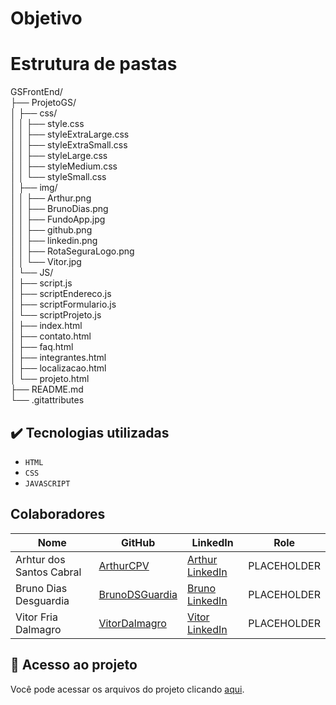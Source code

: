 # Objetivo

# Estrutura de pastas
GSFrontEnd/  
├── ProjetoGS/                        
│   ├── css/   
│   │   ├── style.css  
│   │   ├── styleExtraLarge.css  
│   │   ├── styleExtraSmall.css  
│   │   ├── styleLarge.css  
│   │   ├── styleMedium.css  
│   │   └── styleSmall.css  
│   ├── img/  
│   │   ├── Arthur.png  
│   │   ├── BrunoDias.png  
│   │   ├── FundoApp.jpg  
│   │   ├── github.png  
│   │   ├── linkedin.png  
│   │   ├── RotaSeguraLogo.png  
│   │   └── Vitor.jpg  
│   └── JS/  
│       ├── script.js  
│       ├── scriptEndereco.js  
│       ├── scriptFormulario.js  
│       └── scriptProjeto.js                       
│   ├── index.html  
│   ├── contato.html  
│   ├── faq.html  
│   ├── integrantes.html  
│   ├── localizacao.html  
│   └── projeto.html  
├── README.md  
└── .gitattributes                 


## ✔️ Tecnologias utilizadas

- ``HTML``
- ``CSS``
- ``JAVASCRIPT``


## Colaboradores

| Nome                      | GitHub                                                              | LinkedIn | Role           |
|---------------------------|---------------------------------------------------------------------|----------|----------------|
| Arhtur dos Santos Cabral    |  [ArthurCPV](https://github.com/ArthurCPV)                                                                     |    [Arthur LinkedIn](https://www.linkedin.com/in/arthur-cabral2101/)      | PLACEHOLDER    |
| Bruno Dias Desguardia           | [BrunoDSGuardia](https://github.com/BrunoDSGuardia)                             |    [Bruno LinkedIn](https://www.linkedin.com/in/bruno-dias-de-souza-guardia-b0a668302/)      | PLACEHOLDER    |
| Vitor Fria Dalmagro                   | [VitorDalmagro](https://github.com/VitorDalmagro)                                                                     |  [Vitor LinkedIn](https://www.linkedin.com/in/vitor-dalmagro-b75722366/)        | PLACEHOLDER    |


## 📁 Acesso ao projeto
Você pode acessar os arquivos do projeto clicando [aqui](https://github.com/BrunoDSGuardia/GSFrontEnd).